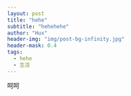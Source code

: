 ```yaml
---
layout: post
title: "hehe"
subtitle: "hehehehe"
author: "Hux"
header-img: "img/post-bg-infinity.jpg"
header-mask: 0.4
tags:
  - hehe
  - 生活
---
```


呵呵